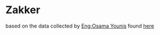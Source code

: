 # Zakker

based on the data collected by [Eng:Osama Younis](https://github.com/osamayy) found [here](https://github.com/osamayy/azkar-db)

